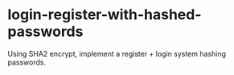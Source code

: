 # login-register-with-hashed-passwords
Using SHA2 encrypt, implement a register +  login system hashing passwords.
